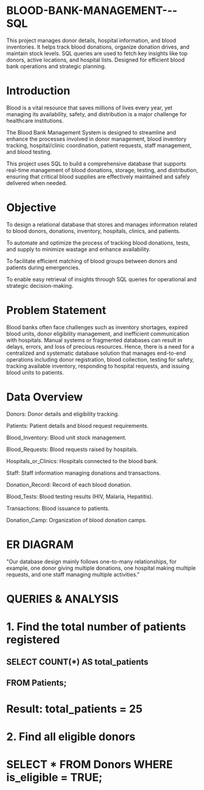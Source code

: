 # BLOOD-BANK-MANAGEMENT---SQL
This project manages donor details, hospital information, and blood inventories. It helps track blood donations, organize donation drives, and maintain stock levels. SQL queries are used to fetch key insights like top donors, active locations, and hospital lists. Designed for efficient blood bank operations and strategic planning.

# Introduction
Blood is a vital resource that saves millions of lives every year, yet managing its availability, safety, and distribution is a major challenge for healthcare institutions.

 The Blood Bank Management System is designed to streamline and enhance the processes involved in donor management, blood inventory tracking, hospital/clinic coordination, patient requests, staff management, and blood testing.

 This project uses SQL to build a comprehensive database that supports real-time management of blood donations, storage, testing, and distribution, ensuring that critical blood supplies are effectively maintained and safely delivered when needed.
 
# Objective
To design a relational database that stores and manages information related to blood donors, donations, inventory, hospitals, clinics, and patients.

To automate and optimize the process of tracking blood donations, tests, and supply to minimize wastage and enhance availability.

To facilitate efficient matching of blood groups between donors and patients during emergencies.

To enable easy retrieval of insights through SQL queries for operational and strategic decision-making.

# Problem Statement
Blood banks often face challenges such as inventory shortages, expired blood units, donor eligibility management, and inefficient communication with hospitals. Manual systems or fragmented databases can result in delays, errors, and loss of precious resources. Hence, there is a need for a centralized and systematic database solution that manages end-to-end operations including donor registration, blood collection, testing for safety, tracking available inventory, responding to hospital requests, and issuing blood units to patients.

# Data Overview
Donors: Donor details and eligibility tracking.

Patients: Patient details and blood request requirements.

Blood_Inventory: Blood unit stock management.

Blood_Requests: Blood requests raised by hospitals.

Hospitals_or_Clinics: Hospitals connected to the blood bank.

Staff: Staff information managing donations and transactions.

Donation_Record: Record of each blood donation.

Blood_Tests: Blood testing results (HIV, Malaria, Hepatitis).

Transactions: Blood issuance to patients.

Donation_Camp: Organization of blood donation camps.

# ER DIAGRAM
"Our database design mainly follows one-to-many relationships,  for example, one donor giving multiple donations, one hospital making multiple requests, and one staff managing multiple activities."

# QUERIES & ANALYSIS

# 1. Find the total number of patients registered

## SELECT COUNT(*) AS total_patients  
## FROM Patients;

# Result: total_patients = 25

# 2. Find all eligible donors


# SELECT * FROM Donors WHERE is_eligible = TRUE;
